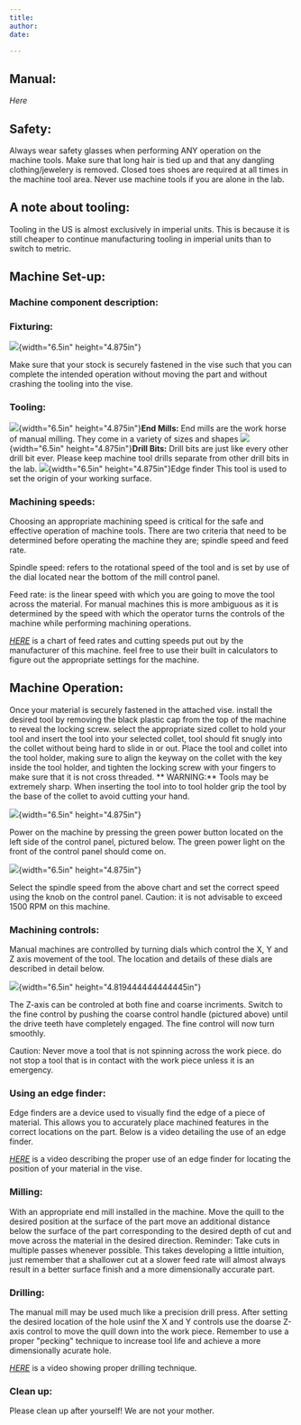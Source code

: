 ```yaml
---
title: 
author: 
date: 

---
```


**Manual:**
-----------

*Here*

**Safety:**
-----------

Always wear safety glasses when performing ANY operation on the machine
tools. Make sure that long hair is tied up and that any dangling
clothing/jewelery is removed. Closed toes shoes are required at all
times in the machine tool area. Never use machine tools if you are alone
in the lab.

**A note about tooling:**
-------------------------

Tooling in the US is almost exclusively in imperial units. This is
because it is still cheaper to continue manufacturing tooling in
imperial units than to switch to metric.

**Machine Set-up:**
-------------------

### **Machine component description:**

### **Fixturing:**

![](images/3900MiniMillSOP/media/image3.jpg){width="6.5in"
height="4.875in"}

Make sure that your stock is securely fastened in the vise such that you
can complete the intended operation without moving the part and without
crashing the tooling into the vise.

### 

### 

### **Tooling:**

![](images/3900MiniMillSOP/media/image12.jpg){width="6.5in"
height="4.875in"}**End Mills:** End mills are the work horse of manual
milling. They come in a variety of sizes and shapes
![](images/3900MiniMillSOP/media/image6.jpg){width="6.5in"
height="4.875in"}**Drill Bits:** Drill bits are just like every other
drill bit ever. Please keep machine tool drills separate from other
drill bits in the lab.
![](images/3900MiniMillSOP/media/image11.jpg){width="6.5in"
height="4.875in"}Edge finder This tool is used to set the origin of your
working surface.

### **Machining speeds:**

Choosing an appropriate machining speed is critical for the safe and
effective operation of machine tools. There are two criteria that need
to be determined before operating the machine they are; spindle speed
and feed rate.

Spindle speed: refers to the rotational speed of the tool and is set by
use of the dial located near the bottom of the mill control panel.

Feed rate: is the linear speed with which you are going to move the tool
across the material. For manual machines this is more ambiguous as it is
determined by the speed with which the operator turns the controls of
the machine while performing machining operations.

[*HERE*](https://littlemachineshop.com/reference/cuttingspeeds.php) is a
chart of feed rates and cutting speeds put out by the manufacturer of
this machine. feel free to use their built in calculators to figure out
the appropriate settings for the machine.

**Machine Operation:**
----------------------

Once your material is securely fastened in the attached vise. install
the desired tool by removing the black plastic cap from the top of the
machine to reveal the locking screw. select the appropriate sized collet
to hold your tool and insert the tool into your selected collet, tool
should fit snugly into the collet without being hard to slide in or out.
Place the tool and collet into the tool holder, making sure to align the
keyway on the collet with the key inside the tool holder, and tighten
the locking screw with your fingers to make sure that it is not cross
threaded. \*\* WARNING:\*\* Tools may be extremely sharp. When inserting
the tool into to tool holder grip the tool by the base of the collet to
avoid cutting your hand.

![](images/3900MiniMillSOP/media/image13.jpg){width="6.5in"
height="4.875in"}

Power on the machine by pressing the green power button located on the
left side of the control panel, pictured below. The green power light on
the front of the control panel should come on.

![](images/3900MiniMillSOP/media/image14.jpg){width="6.5in"
height="4.875in"}

Select the spindle speed from the above chart and set the correct speed
using the knob on the control panel. Caution: it is not advisable to
exceed 1500 RPM on this machine.

### **Machining controls:**

Manual machines are controlled by turning dials which control the X, Y
and Z axis movement of the tool. The location and details of these dials
are described in detail below.

![](images/3900MiniMillSOP/media/image4.png){width="6.5in"
height="4.819444444444445in"}

The Z-axis can be controled at both fine and coarse incriments. Switch
to the fine control by pushing the coarse control handle (pictured
above) until the drive teeth have completely engaged. The fine control
will now turn smoothly.

Caution: Never move a tool that is not spinning across the work piece.
do not stop a tool that is in contact with the work piece unless it is
an emergency.

### **Using an edge finder:**

Edge finders are a device used to visually find the edge of a piece of
material. This allows you to accurately place machined features in the
correct locations on the part. Below is a video detailing the use of an
edge finder.

[*HERE*](https://www.youtube.com/watch?v=5_qiPE5z7SE) is a video
describing the proper use of an edge finder for locating the position of
your material in the vise.

### **Milling:**

With an appropriate end mill installed in the machine. Move the quill to
the desired position at the surface of the part move an additional
distance below the surface of the part corresponding to the desired
depth of cut and move across the material in the desired direction.
Reminder: Take cuts in multiple passes whenever possible. This takes
developing a little intuition, just remember that a shallower cut at a
slower feed rate will almost always result in a better surface finish
and a more dimensionally accurate part.

### **Drilling:**

The manual mill may be used much like a precision drill press. After
setting the desired location of the hole usinf the X and Y controls use
the doarse Z-axis control to move the quill down into the work piece.
Remember to use a proper "pecking" technique to increase tool life and
achieve a more dimensionally acurate hole.

[*HERE*](https://www.youtube.com/watch?v=fdRCeTeAOpA) is a video showing
proper drilling technique.

### **Clean up:**

Please clean up after yourself! We are not your mother.
